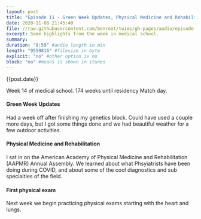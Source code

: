 ```yaml
---
layout: post
title: "Episode 11 - Green Week Updates, Physical Medicine and Rehabilitation, First Physical Exam"
date: 2020-11-08 21:45:40
file: //raw.githubusercontent.com/benroot/twims/gh-pages/audio/episode-11.mp3
excerpt: Some highlights from the week in medical school.
summary: 
duration: "8:59" #audio length in min
length: "9559816" #filesize in byte
explicit: "no" #other option is no
block: "no" #means is shown in itunes
---
```

{{post.date}}

Week 14 of medical school. 174 weeks until residency Match day.

#### Green Week Updates

Had a week off after finishing my genetics block. Could have used a couple more days, but I got some things done and we had beautiful weather for a few outdoor activities.

#### Physical Medicine and Rehabilitation

I sat in on the American Academy of Physical Medicine and Rehabilitation (AAPMR) Annual Assembly. We learned about what Phsyiatrists have been doing during COVID, and about some of the cool diagnostics and sub specialties of the field.

#### First physical exam

Next week we begin practicing physical exams starting with the heart and lungs.
